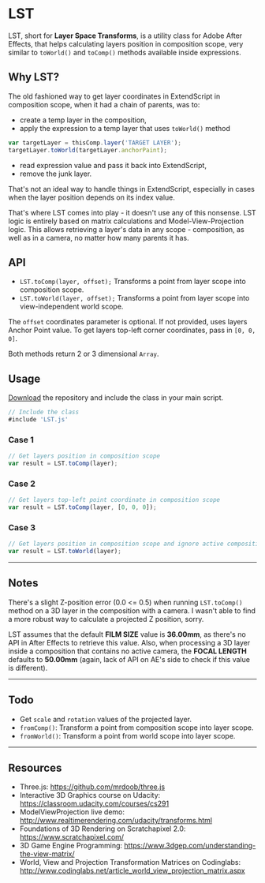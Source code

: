 # LST #

LST, short for **Layer Space Transforms**, is a utility class for Adobe After Effects, that helps calculating layers position in composition scope, very similar to `toWorld()` and `toComp()` methods available inside expressions.

## Why LST? ##

The old fashioned way to get layer coordinates in ExtendScript in composition scope, when it had a chain of parents, was to:
- create a temp layer in the composition,
- apply the expression to a temp layer that uses `toWorld()` method

```javascript
var targetLayer = thisComp.layer('TARGET LAYER');
targetLayer.toWorld(targetLayer.anchorPaint);
```

- read expression value and pass it back into ExtendScript,
- remove the junk layer.

That's not an ideal way to handle things in ExtendScript, especially in cases when the layer position depends on its index value.

That's where LST comes into play - it doesn't use any of this nonsense. LST logic is entirely based on matrix calculations and Model-View-Projection logic. This allows retrieving a layer's data in any scope - composition, as well as in a camera, no matter how many parents it has.

## API ##

* `LST.toComp(layer, offset);` Transforms a point from layer scope into composition scope.
* `LST.toWorld(layer, offset);` Transforms a point from layer scope into view-independent world scope.

The `offset` coordinates parameter is optional. If not provided, uses layers Anchor Point value. To get layers top-left corner coordinates, pass in `[0, 0, 0]`.

Both methods return 2 or 3 dimensional `Array`.

## Usage ##

[Download](https://github.com/rendertom/LST/archive/master.zip) the repository and include the class in your main script.

```javascript
// Include the class
#include 'LST.js'
```

### Case 1 ###

```javascript
// Get layers position in composition scope
var result = LST.toComp(layer);
```

### Case 2 ###

```javascript
// Get layers top-left point coordinate in composition scope
var result = LST.toComp(layer, [0, 0, 0]);
```

### Case 3 ###

```javascript
// Get layers position in composition scope and ignore active composition camera
var result = LST.toWorld(layer);
```
---

## Notes ##

There's a slight Z-position error (0.0 <= 0.5) when running `LST.toComp()` method on a 3D layer in the composition with a camera. I wasn't able to find a more robust way to calculate a projected Z position, sorry.

LST assumes that the default **FILM SIZE** value is **36.00mm**, as there's no API in After Effects to retrieve this value. Also, when processing a 3D layer inside a composition that contains no active camera, the **FOCAL LENGTH** defaults to **50.00mm** (again, lack of API on AE's side to check if this value is different).

---

## Todo ##

* Get `scale` and `rotation` values of the projected layer.
* `fromComp()`: Transform a point from composition scope into layer scope. 
* `fromWorld()`: Transform a point from world scope into layer scope.

---

## Resources ##
* Three.js: https://github.com/mrdoob/three.js
* Interactive 3D Graphics course on Udacity: https://classroom.udacity.com/courses/cs291
* ModelViewProjection live demo: http://www.realtimerendering.com/udacity/transforms.html
* Foundations of 3D Rendering on Scratchapixel 2.0: https://www.scratchapixel.com/
* 3D Game Engine Programming: https://www.3dgep.com/understanding-the-view-matrix/
* World, View and Projection Transformation Matrices on Codinglabs: http://www.codinglabs.net/article_world_view_projection_matrix.aspx